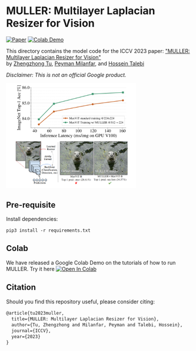 # MULLER: Multilayer Laplacian Resizer for Vision

[![Paper](https://img.shields.io/badge/arXiv-Paper-<COLOR>.svg)](https://arxiv.org/abs/2304.02859)
[![Colab Demo](https://colab.research.google.com/assets/colab-badge.svg)](https://colab.research.google.com/github/google-research/google-research/blob/master/muller/muller_demo.ipynb)


This directory contains the model code for the ICCV 2023 paper:
["MULLER: Multilayer Laplacian Resizer for Vision"](https://arxiv.org/abs/2304.02859) \
by [Zhengzhong Tu](https://www.linkedin.com/in/vztu/), [Peyman Milanfar](https://sites.google.com/view/milanfarhome/), and [Hossein Talebi](https://scholar.google.com/citations?hl=en&user=UOX9BigAAAAJ)

*Disclaimer: This is not an official Google product.*

<img src="images/overview.png" alt="Model overview" style="width: 70%;">


## Pre-requisite

Install dependencies:

```
pip3 install -r requirements.txt
```

## Colab

We have released a Google Colab Demo on the tutorials of how to run MULLER. Try it here [![Open In Colab](https://colab.research.google.com/assets/colab-badge.svg)](https://colab.research.google.com/github/google-research/google-research/blob/master/muller/muller_demo.ipynb)

## Citation
Should you find this repository useful, please consider citing:
```
@article{tu2023muller,
  title={MULLER: Multilayer Laplacian Resizer for Vision},
  author={Tu, Zhengzhong and Milanfar, Peyman and Talebi, Hossein},
  journal={ICCV},
  year={2023}
}
```